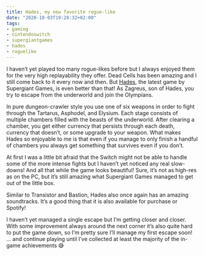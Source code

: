 ```yaml
---
title: Hades, my new favorite rogue-like
date: "2020-10-03T19:28:32+02:00"
tags:
- gaming
- nintendoswitch
- supergiantgames
- hades
- roguelike
---
```


I haven’t yet played too many rogue-likes before but I always enjoyed them for the very high replayability they offer. Dead Cells has been amazing and I still come back to it every now and then. But [Hades](https://www.supergiantgames.com/games/hades/), the latest game by Supergiant Games, is even better than that! As Zagreus, son of Hades, you try to escape from the underworld and join the Olympians.

In pure dungeon-crawler style you use one of six weapons in order to fight through the Tartarus, Asphodel, and Elysium. Each stage consists of multiple chambers filled with the beasts of the underworld. After clearing a chamber, you get either currency that persists through each death, currency that doesn’t, or some upgrade to your weapon. What makes Hades so enjoyable to me is that even if you manage to only finish a handful of chambers you always get something that survives even if you don’t.

At first I was a little bit afraid that the Switch might not be able to handle some of the more intense fights but I haven’t yet noticed any real slow-downs! And all that while the game looks beautiful! Sure, it’s not as high-res as on the PC, but it’s still amazing what Supergiant Games managed to get out of the little box.

Similar to Transistor and Bastion, Hades also once again has an amazing soundtracks. It’s a good thing that it is also available for purchase or Spotify!

I haven’t yet managed a single escape but I’m getting closer and closer. With some improvement always around the next corner it’s also quite hard to put the game down, so I’m pretty sure I’ll manage my first escape soon! ... and continue playing until I’ve collected at least the majority of the in-game achievements 😅
